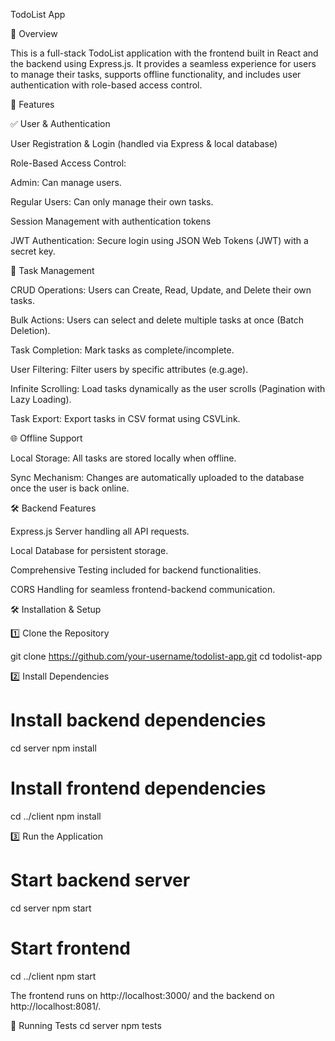 TodoList App

📌 Overview

This is a full-stack TodoList application with the frontend built in React and the backend using Express.js. It provides a seamless experience for users to manage their tasks, supports offline functionality, and includes user authentication with role-based access control.

🚀 Features

✅ User & Authentication

User Registration & Login (handled via Express & local database)

Role-Based Access Control:

Admin: Can manage users.

Regular Users: Can only manage their own tasks.

Session Management with authentication tokens

JWT Authentication: Secure login using JSON Web Tokens (JWT) with a secret key.

📝 Task Management

CRUD Operations: Users can Create, Read, Update, and Delete their own tasks.

Bulk Actions: Users can select and delete multiple tasks at once (Batch Deletion).

Task Completion: Mark tasks as complete/incomplete.

User Filtering: Filter users by specific attributes (e.g.age).

Infinite Scrolling: Load tasks dynamically as the user scrolls (Pagination with Lazy Loading).

Task Export: Export tasks in CSV format using CSVLink.

🌐 Offline Support

Local Storage: All tasks are stored locally when offline.

Sync Mechanism: Changes are automatically uploaded to the database once the user is back online.

🛠 Backend Features

Express.js Server handling all API requests.

Local Database for persistent storage.

Comprehensive Testing included for backend functionalities.

CORS Handling for seamless frontend-backend communication.

🛠 Installation & Setup

1️⃣ Clone the Repository

git clone https://github.com/your-username/todolist-app.git
cd todolist-app

2️⃣ Install Dependencies

# Install backend dependencies
cd server
npm install

# Install frontend dependencies
cd ../client
npm install

3️⃣ Run the Application

# Start backend server
cd server
npm start

# Start frontend
cd ../client
npm start

The frontend runs on http://localhost:3000/ and the backend on http://localhost:8081/.

🧪 Running Tests
cd server
npm tests

